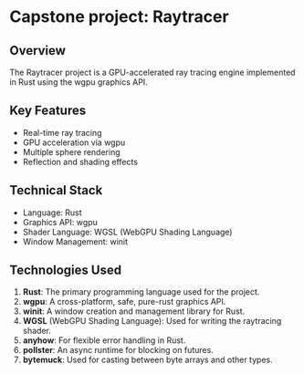# Capstone project: Raytracer

## Overview
The Raytracer project is a GPU-accelerated ray tracing engine implemented in Rust using the wgpu graphics API.

## Key Features
- Real-time ray tracing
- GPU acceleration via wgpu
- Multiple sphere rendering
- Reflection and shading effects

## Technical Stack
- Language: Rust
- Graphics API: wgpu
- Shader Language: WGSL (WebGPU Shading Language)
- Window Management: winit

## Technologies Used
1. **Rust**: The primary programming language used for the project.
2. **wgpu**: A cross-platform, safe, pure-rust graphics API.
3. **winit**: A window creation and management library for Rust.
4. **WGSL** (WebGPU Shading Language): Used for writing the raytracing shader.
5. **anyhow**: For flexible error handling in Rust.
6. **pollster**: An async runtime for blocking on futures.
7. **bytemuck**: Used for casting between byte arrays and other types.
